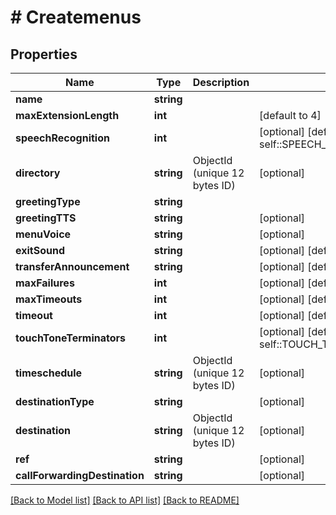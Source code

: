 # # Createmenus

## Properties

Name | Type | Description | Notes
------------ | ------------- | ------------- | -------------
**name** | **string** |  |
**maxExtensionLength** | **int** |  | [default to 4]
**speechRecognition** | **int** |  | [optional] [default to self::SPEECH_RECOGNITION_0]
**directory** | **string** | ObjectId (unique 12 bytes ID) | [optional]
**greetingType** | **string** |  |
**greetingTTS** | **string** |  | [optional]
**menuVoice** | **string** |  | [optional]
**exitSound** | **string** |  | [optional] [default to 'default']
**transferAnnouncement** | **string** |  | [optional] [default to 'default']
**maxFailures** | **int** |  | [optional] [default to 3]
**maxTimeouts** | **int** |  | [optional] [default to 3]
**timeout** | **int** |  | [optional] [default to 10]
**touchToneTerminators** | **int** |  | [optional] [default to self::TOUCH_TONE_TERMINATORS_1]
**timeschedule** | **string** | ObjectId (unique 12 bytes ID) | [optional]
**destinationType** | **string** |  | [optional]
**destination** | **string** | ObjectId (unique 12 bytes ID) | [optional]
**ref** | **string** |  | [optional]
**callForwardingDestination** | **string** |  | [optional]

[[Back to Model list]](../../README.md#models) [[Back to API list]](../../README.md#endpoints) [[Back to README]](../../README.md)
